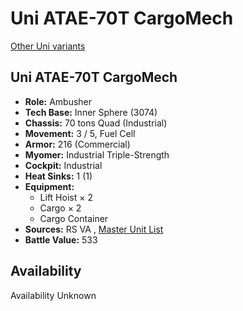 # Uni ATAE-70T CargoMech 

[Other Uni variants](../uni.md) 

## Uni ATAE-70T CargoMech 

- **Role:** Ambusher 
- **Tech Base:** Inner Sphere (3074) 
- **Chassis:** 70 tons Quad (Industrial) 
- **Movement:** 3 / 5, Fuel Cell 
- **Armor:** 216 (Commercial) 
- **Myomer:** Industrial Triple-Strength 
- **Cockpit:** Industrial 
- **Heat Sinks:** 1 (1) 
- **Equipment:** 
  - Lift Hoist × 2 
  - Cargo × 2 
  - Cargo Container 
- **Sources:** RS VA , [Master Unit List](http://masterunitlist.info/Unit/Details/7175) 
- **Battle Value:** 533 

## Availability 

Availability Unknown 

